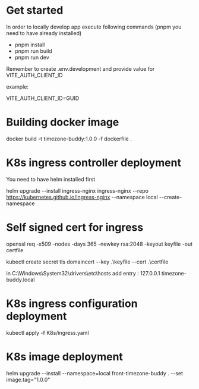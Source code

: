 # Get started

In order to locally develop app execute following commands (pnpm you need to have already installed)

- pnpm install
- pnpm run build
- pnpm run dev

Remember to create .env.development and provide value for VITE_AUTH_CLIENT_ID

example:

VITE_AUTH_CLIENT_ID=GUID

# Building docker image

docker build -t timezone-buddy:1.0.0 -f dockerfile .

# K8s ingress controller deployment

You need to have helm installed first

helm upgrade --install ingress-nginx ingress-nginx --repo https://kubernetes.github.io/ingress-nginx --namespace local --create-namespace

# Self signed cert for ingress

openssl req -x509 -nodes -days 365 -newkey rsa:2048 -keyout keyfile -out certfile

kubectl create secret tls domaincert --key .\keyfile --cert .\certfile

in C:\Windows\System32\drivers\etc\hosts add entry : 127.0.0.1 timezone-buddy.local

# K8s ingress configuration deployment

kubectl apply -f K8s/ingress.yaml

# K8s image deployment

helm upgrade --install --namespace=local front-timezone-buddy . --set image.tag="1.0.0"
